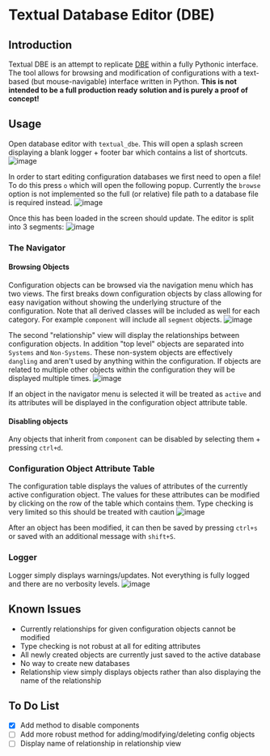 # Textual Database Editor (DBE)
## Introduction
Textual DBE is an attempt to replicate [DBE](https://github.com/DUNE-DAQ/dbe/tree/develop) within a fully Pythonic interface. The tool allows for browsing and modification of configurations with a text-based (but mouse-navigable) interface written in Python. **This is not intended to be a full production ready solution and is purely a proof of concept!**

## Usage
Open database editor with `textual_dbe`. This will open a splash screen displaying a blank logger + footer bar which contains a list of shortcuts.
![image](textual_dbe/splash_screen.png)

In order to start editing configuration databases we first need to open a file! To do this press `o` which will open the following popup. Currently the `browse` option is not implemented so the full (or relative) file path to a database file is required instead.
![image](textual_dbe/open_file_screen.png)

Once this has been loaded in the screen should update. The editor is split into 3 segments:
![image](textual_dbe/file_loaded_screen.png)

### The Navigator

#### Browsing Objects
Configuration objects can be browsed via the navigation menu which has two views. The first breaks down configuration objects by class allowing for easy navigation without showing the underlying structure of the configuration. Note that all derived classes will be included as well for each category. For example `component` will include all `segment` objects.
![image](textual_dbe/class_select_view.png)

The second "relationship" view will display the relationships between configuration objects. In addition "top level" objects are separated into `Systems` and `Non-Systems`. These non-system objects are effectively `dangling` and aren't used by anything within the configuration. If objects are related to multiple other objects within the configuration they will be displayed multiple times.
![image](textual_dbe/relationship.png)


If an object in the navigator menu is selected it will be treated as `active` and its attributes will be displayed in the configuration object attribute table.

#### Disabling objects
Any objects that inherit from `component` can be disabled by selecting them + pressing `ctrl+d`.

### Configuration Object Attribute Table
The configuration table displays the values of attributes of the currently active configuration object. The values for these attributes can be modified by clicking on the row of the table which contains them. Type checking is very limited so this should be treated with caution
![image](textual_dbe/table_view.png)

After an object has been modified, it can then be saved by pressing `ctrl+s` or saved with an additional message with `shift+S`.

### Logger
Logger simply displays warnings/updates. Not everything is fully logged and there are no verbosity levels.
![image](textual_dbe/logger.png)

## Known Issues
- Currently relationships for given configuration objects cannot be modified 
- Type checking is not robust at all for editing attributes
- All newly created objects are currently just saved to the active database
- No way to create new databases
- Relationship view simply displays objects rather than also displaying the name of the relationship

## To Do List
- [x] Add method to disable components
- [ ] Add more robust method for adding/modifying/deleting config objects
- [ ] Display name of relationship in relationship view
